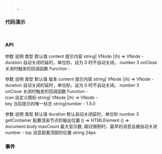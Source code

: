 #   

>  。


###  代码演示

```
 
```

### API
参数	说明	类型	默认值
content	提示内容	string| VNode |(h) => VNode	-
duration	自动关闭的延时，单位秒。设为 0 时不自动关闭。	number	3
onClose	关闭时触发的回调函数	Function	-


参数	说明	类型	默认值	版本
content	提示内容	string| VNode |(h) => VNode	-	
duration	自动关闭的延时，单位秒。设为 0 时不自动关闭。	number	3	
onClose	关闭时触发的回调函数	Function	-	
icon	自定义图标	string| VNode |(h) => VNode	-	
key	当前提示的唯一标志	string|number	-	1.5.0


参数	说明	类型	默认值
duration	默认自动关闭延时，单位秒	number	3
getContainer	配置渲染节点的输出位置	() => HTMLElement	() => document.body
maxCount	最大显示数, 超过限制时，最早的消息会被自动关闭	number	-
top	消息距离顶部的位置	string	24px

 


### 事件

 

